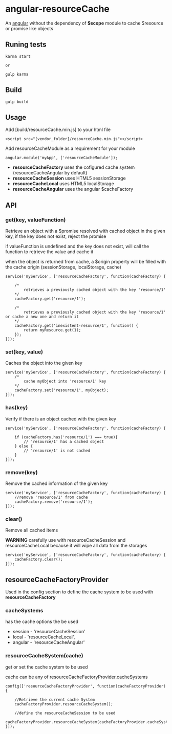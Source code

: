 # angular-resourceCache

An [angular](https://github.com/angular/angular.js) without the dependency of **$scope** module to cache $resource or promise like objects

## Runing tests
```
karma start

or

gulp karma
```

## Build
```
gulp build
```

## Usage
Add [build/resourceCache.min.js] to your html file
```
<script src="[vendor_folder]/resourceCache.min.js"></script>
```
Add resourceCacheModule as a requirement for your module

```
angular.module('myApp', ['resourceCacheModule']);
```

- **resourceCacheFactory** uses the cofigured cache system (resourceCacheAngular by default)
- **resourceCacheSession** uses HTML5 sessionStorage
- **resourceCacheLocal** uses HTML5 localStorage
- **resourceCacheAngular** uses the angular $cacheFactory


## API
### get(key, valueFunction)
Retrieve an object with a $promise resolved with cached object in the given key, if the key does not exist, reject the promise

if valueFunction is undefined and the key does not exist, will call the function to retrieve the value and cache it

when the object is returned from cache, a $origin property will be filled with the cache origin (sessionStorage, localStorage, cache)
```
service('myService', ['resourceCacheFactory', function(cacheFactory) {
	
	/*
		retrieves a previously cached object with the key 'resource/1'
	*/
	cacheFactory.get('resource/1');

	/*
		retrieves a previously cached object with the key 'resource/1' or cache a new one and return it
	*/
	cacheFactory.get('inexistent-resource/1', function() {
		return myResource.get(1);
	});
}]);
```

### set(key, value)
Caches the object into the given key

```
service('myService', ['resourceCacheFactory', function(cacheFactory) {
	/*
		cache myObject into 'resource/1' key
	*/
	cacheFactory.set('resource/1', myObject);
}]);

```

### has(key)
Verify if there is an object cached with the given key

```
service('myService', ['resourceCacheFactory', function(cacheFactory) {
	
	if (cacheFactory.has('resource/1') === true){
		// 'resource/1' has a cached object
	} else {
		// 'resource/1' is not cached
	}
}]);
```

### remove(key)
Remove the cached information of the given key
```
service('myService', ['resourceCacheFactory', function(cacheFactory) {
	//remove 'resource/1' from cache
	cacheFactory.remove('resource/1');
}]);
```

### clear()
Remove all cached items

**WARNING** carefully use with resourceCacheSession and resourceCacheLocal because it will wipe all data from the storages

```
service('myService', ['resourceCacheFactory', function(cacheFactory) {
	cacheFactory.clear();
}]);
```

## resourceCacheFactoryProvider
Used in the config section to define the cache system to be used with **resourceCacheFactory**

### cacheSystems
has the cache options the be used

- session - 'resourceCacheSession'
- local - 'resourceCacheLocal',
- angular - 'resourceCacheAngular'

### resourceCacheSystem(cache)
get or set the cache system to be used

cache can be any of resourceCacheFactoryProvider.cacheSystems

```
config(['resourceCacheFactoryProvider', function(cacheFactoryProvider) {
	
	//Retrieve the current cache System
	cacheFactoryProvider.resourceCacheSystem();

	//define the resourceCacheSession to be used
	cacheFactoryProvider.resourceCacheSystem(cacheFactoryProvider.cacheSystems.session);
}]);
```
